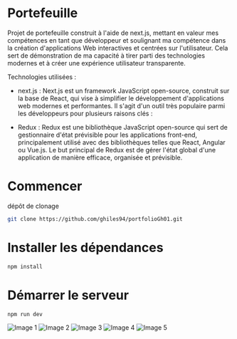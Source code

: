 # Portefeuille

Projet de portefeuille construit à l'aide de next.js, mettant en valeur mes compétences en tant que développeur et soulignant ma compétence dans la création d'applications Web interactives et centrées sur l'utilisateur. Cela sert de démonstration de ma capacité à tirer parti des technologies modernes et à créer une expérience utilisateur transparente.

Technologies utilisées :

- next.js : Next.js est un framework JavaScript open-source, construit sur la base de React, qui vise à simplifier le développement d'applications web modernes et performantes. Il s'agit d'un outil très populaire parmi les développeurs pour plusieurs raisons clés :

- Redux : Redux est une bibliothèque JavaScript open-source qui sert de gestionnaire d'état prévisible pour les applications front-end, principalement utilisé avec des bibliothèques telles que React, Angular ou Vue.js. Le but principal de Redux est de gérer l'état global d'une application de manière efficace, organisée et prévisible.

# Commencer

dépôt de clonage

```sh
git clone https://github.com/ghiles94/portfolioGh01.git
```

# Installer les dépendances

```sh
npm install
```

# Démarrer le serveur

```sh
npm run dev
```

![Image 1](/assets/image%201.png)
![Image 2](/assets/image%202.png)
![Image 3](assets/image%203.png)
![Image 4](assets/image%204.png)
![Image 5](assets/image%205.png)
